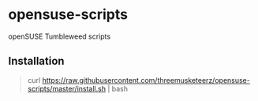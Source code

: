 # opensuse-scripts

openSUSE Tumbleweed scripts

## Installation

> curl https://raw.githubusercontent.com/threemusketeerz/opensuse-scripts/master/install.sh | bash
